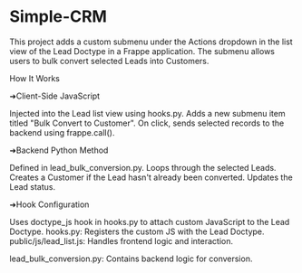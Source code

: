 # Simple-CRM

This project adds a custom submenu under the Actions dropdown in the list view of the Lead Doctype in a Frappe application. The submenu allows users to bulk convert selected Leads into Customers.

How It Works

➜Client-Side JavaScript

Injected into the Lead list view using hooks.py.
Adds a new submenu item titled "Bulk Convert to Customer".
On click, sends selected records to the backend using frappe.call().

➜Backend Python Method

Defined in lead_bulk_conversion.py.
Loops through the selected Leads.
Creates a Customer if the Lead hasn't already been converted.
Updates the Lead status.

➜Hook Configuration

Uses doctype_js hook in hooks.py to attach custom JavaScript to the Lead Doctype.
hooks.py: Registers the custom JS with the Lead Doctype.
public/js/lead_list.js: Handles frontend logic and interaction.

lead_bulk_conversion.py: Contains backend logic for conversion.
